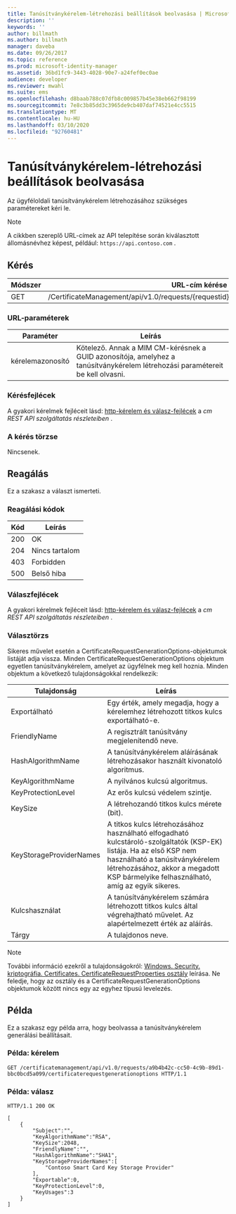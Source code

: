 ```yaml
---
title: Tanúsítványkérelem-létrehozási beállítások beolvasása | Microsoft Docs
description: ''
keywords: ''
author: billmath
ms.author: billmath
manager: daveba
ms.date: 09/26/2017
ms.topic: reference
ms.prod: microsoft-identity-manager
ms.assetid: 36bd1fc9-3443-4028-90e7-a24fef0ec0ae
audience: developer
ms.reviewer: mwahl
ms.suite: ems
ms.openlocfilehash: d8baab788c07dfb8c009857b45e38eb662f98199
ms.sourcegitcommit: 7e8c3b85dd3c3965de9cb407daf74521e4cc5515
ms.translationtype: MT
ms.contentlocale: hu-HU
ms.lasthandoff: 03/10/2020
ms.locfileid: "92760481"
---
```

# <a name="get-certificate-request-generation-options"></a>Tanúsítványkérelem-létrehozási beállítások beolvasása
Az ügyféloldali tanúsítványkérelem létrehozásához szükséges paramétereket kéri le.

>[!NOTE]
>A cikkben szereplő URL-címek az API telepítése során kiválasztott állomásnévhez képest, például: `https://api.contoso.com` .

## <a name="request"></a>Kérés

| Módszer |                                       URL-cím kérése                                        |
|--------|------------------------------------------------------------------------------------------|
|  GET   | /CertificateManagement/api/v1.0/requests/{requestid}/certificaterequestgenerationoptions |

### <a name="url-parameters"></a>URL-paraméterek

Paraméter | Leírás
--------|--------------
kérelemazonosító| Kötelező. Annak a MIM CM-kérésnek a GUID azonosítója, amelyhez a tanúsítványkérelem létrehozási paramétereit be kell olvasni.

### <a name="request-headers"></a>Kérésfejlécek
A gyakori kérelmek fejléceit lásd: [http-kérelem és válasz-fejlécek](certificate-management-rest-api-service-details.md#http-request-and-response-headers) a *cm REST API szolgáltatás részleteiben* .

### <a name="request-body"></a>A kérés törzse
Nincsenek.

## <a name="response"></a>Reagálás
Ez a szakasz a választ ismerteti.

### <a name="response-codes"></a>Reagálási kódok

Kód  |Leírás  
---------|---------
200 | OK
204 | Nincs tartalom
403 | Forbidden
500 | Belső hiba

### <a name="response-headers"></a>Válaszfejlécek
A gyakori kérelmek fejléceit lásd: [http-kérelem és válasz-fejlécek](certificate-management-rest-api-service-details.md#http-request-and-response-headers) a *cm REST API szolgáltatás részleteiben* .

### <a name="response-body"></a>Választörzs
Sikeres művelet esetén a CertificateRequestGenerationOptions-objektumok listáját adja vissza. Minden CertificateRequestGenerationOptions objektum egyetlen tanúsítványkérelem, amelyet az ügyfélnek meg kell hoznia. Minden objektum a következő tulajdonságokkal rendelkezik:

Tulajdonság| Leírás
--------|-----------
Exportálható | Egy érték, amely megadja, hogy a kérelemhez létrehozott titkos kulcs exportálható-e.
FriendlyName | A regisztrált tanúsítvány megjelenítendő neve.
HashAlgorithmName | A tanúsítványkérelem aláírásának létrehozásakor használt kivonatoló algoritmus.
KeyAlgorithmName | A nyilvános kulcsú algoritmus.
KeyProtectionLevel | Az erős kulcsú védelem szintje.
KeySize | A létrehozandó titkos kulcs mérete (bit).
KeyStorageProviderNames | A titkos kulcs létrehozásához használható elfogadható kulcstároló-szolgáltatók (KSP-EK) listája. Ha az első KSP nem használható a tanúsítványkérelem létrehozásához, akkor a megadott KSP bármelyike felhasználható, amíg az egyik sikeres.
Kulcshasználat | A tanúsítványkérelem számára létrehozott titkos kulcs által végrehajtható művelet. Az alapértelmezett érték az aláírás.
Tárgy | A tulajdonos neve.

>[!NOTE]
>További információ ezekről a tulajdonságokról: [Windows. Security. kriptográfia. Certificates. CertificateRequestProperties osztály](https://msdn.microsoft.com/library/windows/apps/br212079.aspx) leírása. Ne feledje, hogy az osztály és a CertificateRequestGenerationOptions objektumok között nincs egy az egyhez típusú levelezés.
>

## <a name="example"></a>Példa
Ez a szakasz egy példa arra, hogy beolvassa a tanúsítványkérelem generálási beállításait.

### <a name="example-request"></a>Példa: kérelem

```
GET /certificatemanagement/api/v1.0/requests/a9b4b42c-cc50-4c9b-89d1-bbc0bcd5a099/certificaterequestgenerationoptions HTTP/1.1
```

### <a name="example-response"></a>Példa: válasz

```
HTTP/1.1 200 OK

[
    {
        "Subject":"",
        "KeyAlgorithmName":"RSA",
        "KeySize":2048,
        "FriendlyName":"",
        "HashAlgorithmName":"SHA1",
        "KeyStorageProviderNames":[
            "Contoso Smart Card Key Storage Provider"
        ],
        "Exportable":0,
        "KeyProtectionLevel":0,
        "KeyUsages":3
    }
]
```  
